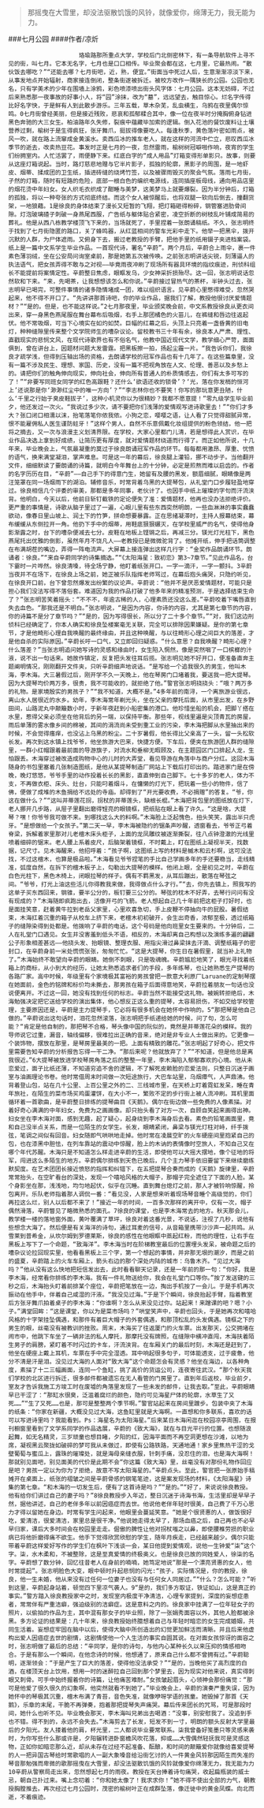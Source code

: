 > 那摇曳在大雪里，却没法驱散饥饿的风铃，就像爱你，绵薄无力，我无能为力。

###七月公园
####作者/凉炘

						珞瑜路那所重点大学，学校后门北侧密林下，有一条导航软件上寻不见的街，叫七月。它本无名字，七月也是口口相传。毕业聚会都在这，七月里，它最热闹。“散伙饭去哪吃？”“还能去哪？七月街吧，近，熟，便宜。”街面当中死过人后，生意渐渐凉淡下来，从事发地点开始辐射，商家接连倒闭，整条街遂被拆迁。被校方改作一隅狭长的公园。公园也无名，只有学美术的少年在围墙上涂鸦，彩色喷漆喷出街头风字体：七月公园。这本无妨碍，不过后来熟悉那一夜事故的好事小人，将“园”涂抹，改为“墓”，远远望去，触目惊心。烂名字传得比好名字快，于是鲜有人到此散步游乐。三年五载，草木杂芜，乱虫横生，乌鸦在夜里偶尔惊鸣。0七月街曾经美丽，但是接近残败，悲哀和孤郁糅合其中，像一位在夜半时分掩胸俯身钻进黑色奔驰的大三女生。柏油路年久失修，裂痕中蕴藏毕加索的逻辑。倒入花池的餐饮废料让土壤营养过剩，榆树于是生得疯狂，张牙舞爪，挺拔得像要吃人。每逢秋季，黄色落叶密如雨点，被风一吹，就在路上流窜成金黄溪水。卖西瓜冰的推车老人，就在这样的河流中伫立，悲叹西瓜冰季节的逝去，改卖热豆花。事发时正是七月的一夜，忽然雷雨，榆树树冠噼啪作响，夜宵的学生们纷拥室内。人忙活罢了，雨便静下来。红底白字的“成人用品”灯箱变得形单影只。故事，则要从这座灯箱说起。当时，路灯慈悲地赠与它半片影子，孤独的轮廓，黑影子的周围，是一地虾皮、烟蒂、揉成团的卫生纸，插进砖缝的烧烤竹签，以及被骤雨毁灭的聚会气氛。落雨七月街，孑然的灯箱，随时有短路的危险，底部一根白色的编织电源线，连同插座板母线，通向用品店里的烟花烫中年妇女。女人织毛衣织成了酣睡与美梦，这美梦马上就要爆裂。因为半分钟后，灯箱的孤独，将以一种夸张的方式彻底终结。而这个女人被惊醒后，也将双腿一软向后倒去，撞翻货架，一地狼藉。1是徐良的身体结束了漫长又短暂的飞翔，把灯箱砸得粉碎，钢管塞进肋骨间隙。灯泡玻璃碴子刺破一身燕尾西服，广告纸与躯体贴合紧密，凌空折断的树枝乱叶铺成简易的葬礼。他是从西八栋教学楼顶飞下来的，当场就死了，手里捏着一张朗诵稿纸。不久，张志明终于找到了七月街隐匿的路口，关了蜂鸣器，从红蓝相间的警车光彩中走下。他举一把黑伞，拨开沉默的人群，为尸体遮雨。又俯身下去，搬过老教授的手臂，把他手里的纸用镊子夹进档案袋。纸上是一篇中文系学生毕业作品。一首现代诗，署名“辛蔚”。两个月后，辛蔚合上雨伞，裹一件素色薄羽绒，坐在公安局问询室桌前，那是她第五次被传唤。之前张志明讲话尖锐，刻薄逼人的执法语气，把女孩弄得不敢与之对视——毕竟雨夜冲刷了现场所有器具环境的指纹痕迹，刑侦科组长不能提前将案情定性。辛蔚整日焦虑，眼眶发乌，少女神采折损殆尽。这一回，张志明说话忽然软和下来。“来，先喝茶，让我想想该怎么和你说。”辛蔚接过冒热气的茶杯，半钟头过去，张志明早已喝完，可整件事情的诸多隐情堵成一团，难以组织语言。见辛蔚心里憋得难受，忽然哭起来，他不得不开口了。“先讲讲那首诗吧，你的毕业作品，据我们了解，教授他很讨厌爱情题材？”“是的。但是，也不能这样说。”2七月那夜里，毕业颁奖晚会前，中文系教授徐良从更衣间出来，穿一身黑色燕尾服在舞台幕布后吸烟，右手上那团橘色的火苗儿，在裤缝和唇边往返起伏。他不常吸烟，可当下心境实在如灼如焚。巨幅的红幕之后，头顶上只亮着一盏昏黄的旧电灯，种种缝隙里传来整个文学院师生的嘈杂议论。留校教书三十年有余，徐良本人严肃、理性、直戳现实的悲悯文风，在现代诗歌界也有不俗名气，他教中国近现代文学，教学细心严苛，面面俱到，曾在讲台上，因题材问题大发雷霆。把黑板擦一拍，扬起尘霾一片。“我告诉你们，我徐良才疏学浅，但得到压轴出场的资格，去朗诵学校的冠军作品也有十几年了。在这些篇章里，没有一篇不涉及民生、理想、家国、历史，没有一篇不把视角放在人文、伦理、善恶以及乡愁上的。请把你们的触角伸向现实，伸向社会，伸向所有普通人的朴质情感去，你们有太多可写的了！”“非要写同班女同学的红色高跟鞋？还什么‘欲语还收的锁骨’？‘光，落在你发梢的恒河上’还说那是你‘渺渺红尘中的唯一方向’？”“李志林你也不要笑！你写的那玩意更丑陋，什么‘千里之行始于臭皮鞋拔子’，这种小机灵你以为很精妙？我都不愿意提！”零九级学生毕业前夕，他还发过一次火。“我说过多少次，请不要把你们浅薄的爱情观写进诗歌里去！”“你们才多大？张口闭口相濡以沫，抬笔落笔你侬我侬。小狗之恋，嘤嘤之语，让人看了只觉得甜腻异常，恨不能雇佣私人医生谨防蛀牙！”这样个男人，自然不乐意佩戴化妆组提供的粉色领结，他一把将之摘去，又一次与浪漫主义划清界限。在学校，大家心里都门儿清，若是想得此人赏识，在毕业作品决选上拿到好成绩，让简历更有厚度，就对爱情题材绕道而行得了。而正如他所说，十几年来，毕业晚会上，气氛最凝重的莫过于徐良朗诵冠军作品的环节。每每都用激昂、厚重、忧愤的语气，换来满堂凝泪，掌声难息。可是这一年的幕后，徐良腿上灌铅，挪不动步子。当他翻开文件，细细默读了要朗诵的诗篇，就明白今年舞台上的十分钟，必定是煎熬而难以启齿的。作者的名字历历在目，“辛蔚”——自己手下的得意门生，她留有及腰的黑发，额眉细腻，眼睛像是两汪笼罩在同一场烟雨下的湖泊。辅修音乐，时常背着乌黑的大提琴包，从礼堂门口步履轻盈地穿过。徐良相信几个评委的审美，那都是多年同事，老伙计了。也因手中纸上璀璨的字句而汗流浃背。他明白，今天以后，他前日斩钉截铁的定论便失了准：爱情题材，他再也没办法拒绝评价。更严重的事情是，诗歌从脑子里过了一遍，心眼儿里有些东西突然明朗，一些血淋淋的事实蠢蠢欲动，像春日里山坡上、润土下的竹笋，拼命想要暴露。正在思绪凝滞时，主持人报幕结束，幕布缓缓从东侧拉开一角。他扔下手中的烟蒂，用鞋底狠狠碾灭，在学校里威严的名气，使得他身影渐露之时，台下的嘈杂便减去七分。皮鞋在地板上铿锵之后，再减三分。镁光灯光柱下，黑色燕尾托出优雅的倒影，虽然年月不饶凡人——老教授已是微微驼背了。他摊开纸，伸手把话筒调整在布满胡茬的嘴边，弄得一阵电流声。大屏幕上接连弹出这样几行字：“金奖作品朗诵环节。朗诵者：徐良。”“来自辛蔚同学的诗集摘选。”“《太阳海星：致初恋》第3~7章节。”见此作品名，台下霎时一片哗然。徐良清嗓，待全场宁静，他盯着纸张开口。一字一滴汗，一字一颤抖。3辛蔚当夜并不在场下，在徐良上场之前，她正被乐队指挥老师骂过，在幕后抱头痛哭，只隐约听见，在徐良开口前，台下曾忽然爆发出纷繁的议论声。辛蔚说：“他并不是厌恶爱情题材，可能只是担心我们没法写得不落俗套。难道因为我的作品打破了他多年来的精准预测，于是选择结束生命了？”张志明苦笑着摇头：“不不不，年逾古稀的人，心理素质还没这么差。”辛蔚咬着下嘴唇直到失去血色。“那我还是不明白。”张志明说，“是因为内容，你诗的内容，尤其是第七章节的内容，你的诗篇不是分了章节吗？”“是的，因为写得很长，所以分了二十多个章节。”“对，我们这边刑侦科已经确定了，你本人确实和徐良坠楼案毫无关联，完全可以排除因果嫌疑。是你的第七章节，才是他畸形心理自我唤醒的最终缘由，并且这种唤醒，与以往畸形心理之间巨大的落差，才是他自杀的实际原因。”辛蔚长吁一口气，又立即回归疑惑。“什么意思？自我唤醒？畸形心理？什么落差？”当张志明追问她写诗的灵感和缘由时，女生陷入惘然，像是突然咽了一口槟榔的汁液，说不出一句话来。她故作镇定，反复把头发往耳后揽。张志明见她不好开口，便准备直奔主题阐明情况，刚刚翻开文件夹，只听辛蔚细声地说话。“是写给一个追我很久的男生，他叫木海，李木海。大三暑假过后，刚开学不久一天晚上，他在琴房门口堵着我，要送我一把大提琴。因为大提琴均价两万多，很贵，我不可能收的，就拒绝了他。”警官张志明挠挠头：“哦？两万多的礼物。是家境殷实的男孩子？”“我不知道，大概不是。”4多年前的南浔，一个离旅游业很远，离山水人居很近的水乡。幼年，李木海常年剃光头，坐在父亲的摩托后面，从市里出发，在乡野田间，山路泥丸中颠簸数小时，于新年夜赶到小船密集的港口。他珍惜坐船的机会，把脚丫搭在水里，惹得父亲必须坐在他背后的另一端，以保持平衡。那些年，视线里遍是尖顶青瓦的房屋，雨后单薄的雾水像乡间的棉被，其间的涓流尚未受到重工业的污染，李木海把脚从水里抽出来的时候，不会觉得瘙痒，也没沾上乌黑的粉尘。二十岁暑假，他长得比父亲高了一头，留一头松软长发。再次到这水镇上找爷爷，他坐旅游大巴来，快捷方便。下车后，便夹在旅游团人群的缝隙里，一群小红帽跟着最前面的导游旗子，对流水和垂柳无暇顾及，在主题园区门口排起人龙，生怕跟丢。木海穿过被改造成购物中心的儿时的大弄堂，看见导游在角落中与商户分红。这回木海随身的书包里塞着几张制造图纸，是他从某提琴制造厂网站上下载后打印出的。踏进家门是在傍晚，晚灯悠悠，爷爷手里的动作投着长长的黑影，直直伸到自己脚下。七十多岁的老人，体力不支，不再做衣柜、床头、灶台，只能叼着烟斗，在慵懒的灯光下，把玩着一些小的物件，信了佛，便做了成堆的木鱼捐给不远处的寺庙。却得到了“开光要收费，不必捐赠”的答复。“爷，你这在做什么？”“这叫并蒂莲花拐，拐杖的并蒂莲头，缺根长棍。”木海把背包里的图纸放在灯下，老人挪开几步路，从屉子里翻出磨得锃亮的眼镜框，把纸贴在眼上看了许久。“这是啥，大提琴？嘿！你爷爷我可做不来。到哪找这么大的料啊。”木海脸上泛起愧色，扭头笑笑，露出半只虎牙。“是想做给一个女孩子。”第二天一早，李木海被隐约的锯条声吵醒，透窗看去，爷爷正弓着脊梁，拆解着家里那对儿老檀木床头柜子，上面的龙凤雕纹被逐渐撕裂，往八点钟澄澈的光线里喷着细碎的锯末。老人腰上系着皮尺，后脑架着镜框，不时戴上，盯在图纸上凝视半天，找数据，记尺寸。见木海醒来，他招呼着：“孩子啊，这图纸上写的材料是槭木和云杉啊，这可没法找，不过这檀木，也算是极品啦。”木海看见爷爷捏笔的手比自己学画多年的手还要稳当，走线精准，弧度自然，在拆下的檀木板子上，勾勒出大提琴的模样。他闭上眼，全是初见之时，辛蔚在白色光柱下，黑色木椅上，闭眼拉琴的样子。偶有不羁黑发，从耳后蹦出，散落在琴弦之间。“爷爷，打光上油这些活儿你得教我来做，我得做点什么才行。”“去，你先去镇上，照我写的这单子买东西回来，钢锥，要半公分的，板钉要三公分的。琴弦的枕木不好弄，去琴行问问有没有现成的？”木海随即疯跑出去，活像开弓的飞箭。老人想起自己几十年前把这柜子打好时，也是面挂笑意，赶着黄牛拉到老岳父家里，心里欢喜急切，手上皮鞭不停抽向牛的屁股。暑假结束，木海扛着沉重的箱子从校车上挤下来，老檀木初初破开，会生出奇香，浓郁至极，透过纸箱子的缝隙染得到处都是。他拨响了辛蔚的电话，这个号码是他向班里女生要来的。十分钟后，二人在礼堂门口遇见。女生并没害羞到低头不语，相反的，木海却离自己构想以及演练多遍的翩翩公子形象相差甚远——他挠头发、抬眼镜、整理衣服、用指尖滑过鼻梁抹去汗滴、调整纸箱子的密封口，在辛蔚身前一米处慌慌张张，匆匆忙忙。“这是大提琴，你生日在暑假里，就当补上礼物了。”木海始终不敢望向辛蔚的眼睛。她倒不刺眼，只是吸魂魄。辛蔚尴尬地笑了，眼光寻找着纸箱上的商标，从小到大的经历，让她太熟悉追求者们的手段，多年练琴，也让她熟悉生产提琴的各路厂家。高中时候，年级里有个家境极其富裕的男孩曾把一款意大利原厂Laruane的定制琴摆在她面前，金色的铭牌和标价均未撕去，那男孩在箱子后面得意地笑，辛蔚拉着朋友一句话也没说便离开。不过这一回，她没有找到任何的标志。辛蔚当然不能接受这礼物。被婉转拒绝后，木海勉强决定把它送给学校的演出集体，他心想反正这么重的提琴，太容易损伤，不如交给学校管理，主要原因还是，辛蔚是主力提琴手，它必将有很多机会在她怀中作响的。5“那把琴是他自己做的。”辛蔚说出这句话时，泪花忽然滚落，张志明把手纸递给她的时候，问了句，怎么可能？“肯定是他自制的，那把琴不合格，琴头像中国的阮似的，竟然是并蒂莲花朵的模样。我的导师说它过重，漏音，轴线偏移，很难拉出正确的音来，绝对是非专业人士做出来的。它更像一个装饰物，摆放在那里，是琴房里最美的一把。上面有精致的雕花。”张志明起了好奇心，把文件里需要告知辛蔚的分析报告忘得一干二净。“那后来呢？他就放弃了？”“不知道，但是他总是离我很近。”6大提琴被放进学校琴房角落之后的整整一年里，李木海陷入郁郁寡欢的心境。他从未恋爱过，面子比纸还薄，不知道穷追不舍的逻辑，不了解死皮赖脸的恋爱法则，只整日沉迷于画室与油画理论书卷。他时常借周末时间做一次短途旅行，大巴车站里，乌烟瘴气，人声鼎沸。他背着登山包，站在几十公里、上百公里之外的二、三线城市里，在天桥上盯着霓虹发呆，睡在青年旅社，在陌生的菜市场买鸡蛋灌饼，在大小不一，繁败不定的步行街上被人流冲刷。耳机里面循环着一首歌曲，是辛蔚整日排练的提琴曲目《天鹅》。偶尔在街边做一些免费的人像素描。对着好奇心满满的中年妇女，免费为之画画像。却只抬头看了对方一次，自顾自笑起来画得出神。妇女坐在李木海对面，感到无趣，起了疑心，起身绕到李木海身后去看。素色的铅笔画面里，竟和自己没半点关系，而是一位陌生的女学生。长发，眼睛紧闭，鼻梁与镁光灯柱对峙，纤手拨弦，笔调之间似有回音。妇女随即气哄哄地走掉。他时常在凌晨空旷的火车硬座间里抱紧自己的包，也在漆黑中胆怯，在列车靠站的震动中惊醒，脸上的木讷的表情像时空旅人，不知自己又在哪个年代苏醒。木海只是不知道怎么样走进辛蔚的生活，即使他可以大摇大摆地，像个征地的将军，闯进这么多陌生的地方。辛蔚偶尔排练到天色已晚后，几个主力琴手依旧要留下来继续磨练默契度。在艺术团团长接近愤怒的指挥和纠错下，在五把提琴合奏而成的《天鹅》旋律里，辛蔚常常抬头，在空旷看台的深处，发现一个嘻哈风格的大帽子，那帽子完全遮住了下面的人脸。某个身影坐在那，浅浅地，均匀地起伏，似乎在沉睡。直到舞台熄灯之前，那人才被铃响惊醒，拎包离开。乐队老师指着那人调侃一番：“看见没，人家是想来听着现场琴音睡个高级觉的，你们再拉这么烂，别人以后都不来了！”接近一年的时间，一百多次那样的离开中，仅有一次，帽子偶然滑落，辛蔚瞥见了略微熟悉的面孔。7徐良的课堂，也是李木海常去的地方。秋天那会儿，教学楼一楼的落地窗外面，黄叶覆满了草坪，徐良对着这番光景，不说话，注视了几秒，说他有些想念大海了。然后便是有关海洋的诗句，通过耳麦的信号，从音箱里携带沙沙声一起共鸣。从雪莱到普希金，从坎尔姆到罗德莱斯，徐良的感性在他眼眶中蒸起红粉，而他的理性，让右手在黑板上写下了一个命题，“致海洋”。李木海当时在阶梯教室最后的位置埋头发呆，被命题之后的嘈杂议论拉回现实里，他看看黑板上三个字，第一个想起的事情，并非那无垠的潮汐，而是之前的盛夏，辛蔚踏上的火车车厢上，箭头右边的那个深处内陆的城市：乌鲁木齐。“见过大海吗？”他从没有这么快地把短信发出去，此时看看聊天记录，还是一年前的那一句：“你好，我是李木海，经常看你排练的李木海。我有一件礼物送给你，我会在礼堂门口等你。”按了发送键的三秒之后，木海抬头盯着前排某个座位，辛蔚把笔放在一边，掏出手机按了一会儿。于是手机再次振动在他手中，伴着自己咸湿的汗液。“我没见过海。”于是下个瞬间，徐良抬起手臂，指着教室后方张牙舞爪拍着桌子的李木海：“你谁啊？怎么从来没见过你。站起来！来蹭课的吧？嗯？小子。”满堂回眸：“这是课堂，你以为是菜市场吗？”哄堂笑声中，辛蔚也回头，于是她再次和嘻哈风格的十字架挂坠偶遇，和那件有着巨大帽子的外套偶遇，和那顶松乱的头发偶遇。镜框之下的男生的眼，丝毫没有被教训的挫败。周末，木海买了往返厦门的火车票。出发那天，公交拥堵在闹市中，他跳下车坐了一辆非法的私人摩托，那摩托没有牌照，在缝隙中横冲直闯，木海扶着陌生男子的肩膀，紧盯着不时闪过的卡车，汗流浃背。在车厢关门的最后时刻，木海还是赶到了，他坐在硬座上戴上耳机，车票在手中完全湿透。耳中响起很多句子，可体能透支，过于疲惫，他分不清是汗是泪。没见过大海的人面对“致大海”这个命题怎会有灵感？他坐在海边，以各种角度，素描了十二三幅画面，连同一个鱼缸，挑了高价的货运公司，连夜寄往武汉。“那个秋天我们学校的北区进行拆迁，很多邮件都被遗忘在无人看管的门房里了。直到年后返校，毕业前夕，室友才告诉我施工方竣工时在废墟的角落里发现了一些未发的邮件，让我去取。”至此，辛蔚眼睛早已干涩了：“那缸水很臭，泛滥着腐烂的颜色，隐约可见海星尸体的轮廓，水草生了又死……”“生了又死……也是，那可是整整两个季节啊。”警官站起来在房间里踱步。包装中夹了木海的纸条：“你家在新疆，大概没见过大海，这鱼缸里就是大海啊。一直想和你多联系，喜欢的话可以写进诗里吗？我能看到。Ps：海星名为太阳海星。”后来某日木海闲逛在校园凉亭周围，在报刊橱窗里看到了文学系同学的作品选展，辛蔚的《致大海》，就在与目光平行的位置。也想随浪起舞，如无名精灵，三岁顽童也想目睹，夕阳的红，因海平面而不再空洞更想在沙滩，以地为席，凝视黑云聚拢如破碎的梦可我从未做过，即使有公路铁路，天通地通！家乡里焦热干涩的戈壁葡萄与蜜瓜上，露珠的璀璨处，就是海母亲缝衣服，针刺手痛，没忍住的泪，也是海大海啊！那就别见面吧，别见面美的代价是此期不会“你这篇《致大海》里，丝毫没有对那份礼物作回应是吧？男孩一定以为你为了拒绝，故意不写太阳海星的。”辛蔚点头。至此，警官把一张原始手稿摊开在桌面上，纸张的褶皱之间是辛蔚骨感的钢笔笔迹，这是案发现场的材料，《太阳海星》诗集的第七章。“和木海的一切发生后，便有了这首诗是吗？”“是的。”“好了，来说说徐良教授。他有给你们讲过自己的妻子吗？”8徐良教授步入年迈，整日沉迷于诗海书海，生活里却是早早孑然，据他讲述，自己的老伴多年以前因癌症而去世。他说他老伴年轻时很美，自己费了千万心思力才得以留她在身边。时常有学生问起来，他眼里会蔓延笑意。“她是个很贤惠的人，做饭很好吃，爱清洁，很爱清洁，家里总是很干净。”他说她走得太早了，那场血癌之后，自己再也不必早早归家，课后大多时间会在校园里走走。倔傲的脾性让他对拐杖嗤之以鼻，即使腰椎劳损的职业病已将他折磨得痛不欲生。他手下觉得欣赏欣慰的学生，随年月疾走，已经越来越少。偶尔只能带着辛蔚这样爱好写作的学生们在枫叶下浅谈一会，某日他提到爱情观，说他一生钟爱“柒”这个字。柒，水木柔和，不被整除，这是至真爱情的终极奥义。也是徐良已故的同姓爱人，徐柒的名字。辛蔚想了数分钟，回忆往昔老人在身前的喃喃，她笃定地说“那是一个漂亮贤惠的女人，他时常提起”。张志明脸色大变，眼中顿时升起悲悯的闪光:“孩子，实际情况是，你的教授，徐良，他一生未婚，他从来没有过任何一位妻子也没有与任何女人同居过。”“什么？怎么可能？”听到这里，辛蔚起身站着，顿觉四下里凉气袭人。9“是的，我们多方取证，铁证如山，这是真正的事实。”警方踏入徐良教授家中之时，发现室内极度干净清洁，心理专家提到，深度的妄想症患者，常常伴有严重洁癖，强迫级别的洁癖症。这是意料之内的。徐良家中挂满了一位年轻女子的照片，以偷拍的作品为主，其中混有那女子的毕业照，除了一张娟秀面容以外，其他人脸都被涂黑。多方论证的结果是：几十年来，徐良教授始终臆想着自己与年轻时暗恋的女生完成婚姻，共同生活着。妄想症牢固在脑中以后，使得大脑中所创造出的幻觉更加鲜活而清晰。并且后来他虚构出爱人因癌症去世的剧情，这剧情使他一个人生活的事实自圆其说。在对面女孩惊讶的面容之时，张志明做了最后的总结：“辛同学，是你的诗句，与他内心某种长久以来压抑的情感相吻合。于是有那么一个瞬间，在他念诗的时候，他想通了，原来自己什么都不曾拥有过。”辛蔚聪明，逐渐领会：“于是产生了巨大的落差，使得他没法承受？”“是的，当晚他买了高烈度的白酒，在楼顶天台上饮用，想用一时的迷醉拉自己回到那个梦里去，因为现实对他来说，真实得刺眼又刺骨。可手中始终握着你的诗篇，让他痛苦难耐。”女孩皱起眉头，心领神会那份痛觉：“那可是他爱了很久很久的幻象啊，他突然就看不到她了。”毕业晚会上，辛蔚的演奏严重失误，因为她怀中的琴极其沉重，檀木布满了青苔，音色失准，就像咿呀学语的孩童。她毁掉了那首《天鹅》，乐章的末尾，干脆不再弹奏，抱着那把提琴失声痛哭。幕后传来团长的咒骂，可是那段时间，她什么也听不见。毕业晚会那天，李木海叫兄弟出去喝酒：“没事，别安慰我了。没追到手也不错。得不到的，永远不会失去。”木海剪去了长发，短发不到一寸，明朗的额头反射大学里最后的夕阳光。友人搂着他的肩，杯光里，二人都说毕业要常联系。柒我曾备好笺墨只等灵感来袭时，为你写些什么那或许是，夕阳辗转进卧窗檐风吹花落，抑或……大雪偶然轻抚我可是灵感这物，正如你如暗恋那么近，却从未存在过经不起准备、酝酿，和时间的颠簸爱你就像给喜爱提琴的人一把异国古琴给时常歌唱的人一副大象嗓音给沿街乞讨的人一件黄金风铃那因陌生而失准的琴音那勉强而卑微的歌那摇曳在大雪里，却没法驱散饥饿的风铃就像爱你绵薄无力，我无能为力10辛蔚从警察局走出来，忽然想起七月的雨夜。教授在天台捧着诗句痛哭，收起扁瓶装的威士忌，朝自己扑过来。嘴上念叨着：“你和她太像了！我求求你！”她不得不使出全部的力气，朝教授胸膛推去。再次经过七月公园时，茂密的榆树叶正在成群坠落，像迁徙中的黄金凤蝶。向北而逝，不着痕迹。			  		